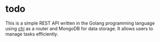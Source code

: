 # todo
This is a simple REST API written in the Golang programming language using [chi](https://github.com/go-chi/chi) as a router and MongoDB for data storage. It allows users to manage tasks efficiently.
